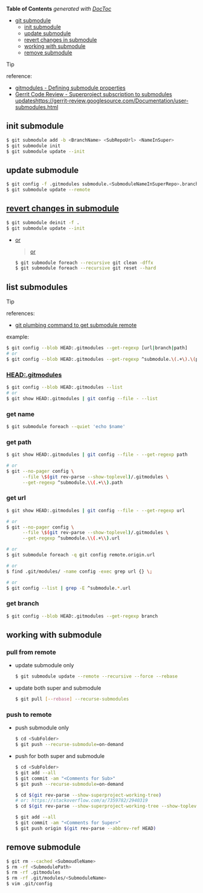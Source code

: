 <!-- START doctoc generated TOC please keep comment here to allow auto update -->
<!-- DON'T EDIT THIS SECTION, INSTEAD RE-RUN doctoc TO UPDATE -->
**Table of Contents**  *generated with [DocToc](https://github.com/thlorenz/doctoc)*

- [git submodule](#git-submodule)
  - [init submodule](#init-submodule)
  - [update submodule](#update-submodule)
  - [revert changes in submodule](#revert-changes-in-submodule)
  - [working with submodule](#working-with-submodule)
  - [remove submodule](#remove-submodule)

<!-- END doctoc generated TOC please keep comment here to allow auto update -->

> [!TIP]
> reference:
> - [gitmodules - Defining submodule properties](https://git-scm.com/docs/gitmodules)
> - [Gerrit Code Review - Superproject subscription to submodules updates](https://gerrit-review.googlesource.com/Documentation/user-submodules.html)https://gerrit-review.googlesource.com/Documentation/user-submodules.html

## init submodule
```bash
$ git submodule add -b <BranchName> <SubRepoUrl> <NameInSuper>
$ git submodule init
$ git submodule update --init
```

## update submodule
```bash
$ git config -f .gitmodules submodule.<SubmoduleNameInSuperRepo>.branch <NewBranchName>
$ git submodule update --remote
```

## [revert changes in submodule](https://stackoverflow.com/a/27415757/2940319)
```bash
$ git submodule deinit -f .
$ git submodule update --init
```

- [or](https://stackoverflow.com/a/62792847/2940319)
  > [or](https://gist.github.com/nicktoumpelis/11214362)
  ```bash
  $ git submodule foreach --recursive git clean -dffx
  $ git submodule foreach --recursive git reset --hard
  ```

## list submodules

> [!TIP]
> references:
> - [git plumbing command to get submodule remote](https://stackoverflow.com/a/41217484/2940319)
>
> example:
> ```bash
> $ git config --blob HEAD:.gitmodules --get-regexp [url|branch|path]
> # or
> $ git config --blob HEAD:.gitmodules --get-regexp ^submodule.\(.+\).\(path\|url\|branch\)
> ```

### [HEAD:.gitmodules](https://stackoverflow.com/a/41217484/2940319)
```bash
$ git config --blob HEAD:.gitmodules --list
# or
$ git show HEAD:.gitmodules | git config --file - --list
```

### get name
```bash
$ git submodule foreach --quiet 'echo $name'
```

### get path
```bash
$ git show HEAD:.gitmodules | git config --file - --get-regexp path

# or
$ git --no-pager config \
      --file \$(git rev-parse --show-toplevel)/.gitmodules \
      --get-regexp ^submodule.\\(.+\\).path
```

### get url
```bash
$ git show HEAD:.gitmodules | git config --file - --get-regexp url

# or
$ git --no-pager config \
      --file \$(git rev-parse --show-toplevel)/.gitmodules \
      --get-regexp ^submodule.\\(.+\\).url

# or
$ git submodule foreach -q git config remote.origin.url

# or
$ find .git/modules/ -name config -exec grep url {} \;

# or
$ git config --list | grep -E ^submodule.*.url
```

### get branch
```bash
$ git config --blob HEAD:.gitmodules --get-regexp branch
```

## working with submodule
### pull from remote
- update submodule only
  ```bash
  $ git submodule update --remote --recursive --force --rebase
  ```
- update both super and submodule
  ```bash
  $ git pull [--rebase] --recurse-submodules
  ```

### push to remote
- push submodule only
  ```bash
  $ cd <SubFolder>
  $ git push --recurse-submodule=on-demand
  ```
- push for both super and submodule
  ```bash
  $ cd <SubFolder>
  $ git add --all
  $ git commit -am "<Comments for Sub>"
  $ git push --recurse-submodule=on-demand

  $ cd $(git rev-parse --show-superproject-working-tree)
  # or: https://stackoverflow.com/a/7359782/2940319
  $ cd $(git rev-parse --show-superproject-working-tree --show-toplevel | head -1)

  $ git add --all
  $ git commit -am "<Comments for Super>"
  $ git push origin $(git rev-parse --abbrev-ref HEAD)
  ```


## remove submodule
```bash
$ git rm --cached <SubmoudleName>
$ rm -rf <SubmodulePath>
$ rm -rf .gitmodules
$ rm -rf .git/modules/<SubmoduleName>
$ vim .git/config
```

